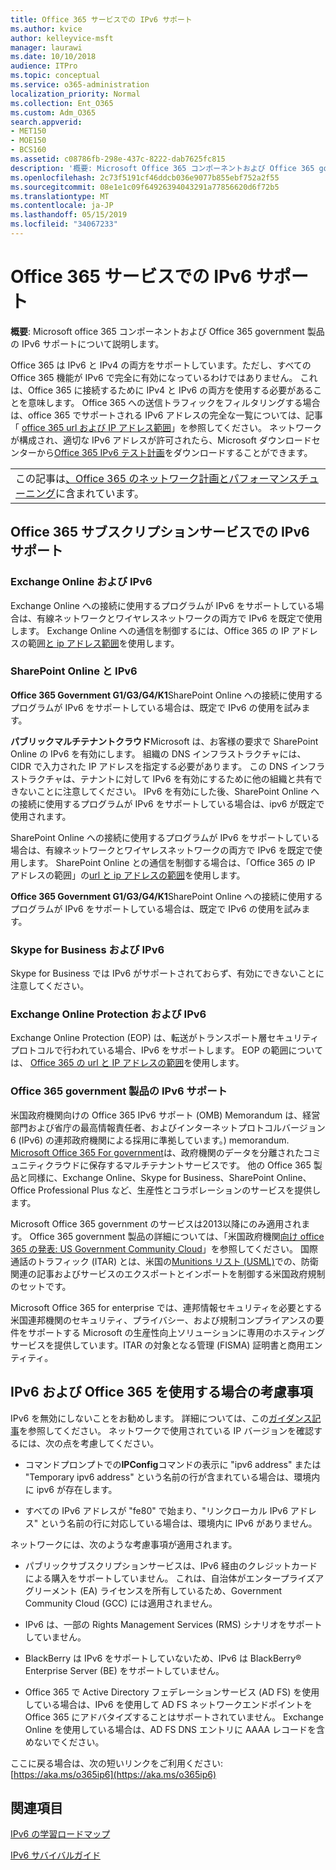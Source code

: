```yaml
---
title: Office 365 サービスでの IPv6 サポート
ms.author: kvice
author: kelleyvice-msft
manager: laurawi
ms.date: 10/10/2018
audience: ITPro
ms.topic: conceptual
ms.service: o365-administration
localization_priority: Normal
ms.collection: Ent_O365
ms.custom: Adm_O365
search.appverid:
- MET150
- MOE150
- BCS160
ms.assetid: c08786fb-298e-437c-8222-dab7625fc815
description: '概要: Microsoft Office 365 コンポーネントおよび Office 365 government 製品の IPv6 サポートについて説明します。'
ms.openlocfilehash: 2c73f5191cf46ddcb036e9077b855ebf752a2f55
ms.sourcegitcommit: 08e1e1c09f64926394043291a77856620d6f72b5
ms.translationtype: MT
ms.contentlocale: ja-JP
ms.lasthandoff: 05/15/2019
ms.locfileid: "34067233"
---
```

# <a name="ipv6-support-in-office-365-services"></a>Office 365 サービスでの IPv6 サポート

 **概要**: Microsoft office 365 コンポーネントおよび Office 365 government 製品の IPv6 サポートについて説明します。
  
Office 365 は IPv6 と IPv4 の両方をサポートしています。ただし、すべての Office 365 機能が IPv6 で完全に有効になっているわけではありません。 これは、Office 365 に接続するために IPv4 と IPv6 の両方を使用する必要があることを意味します。 Office 365 への送信トラフィックをフィルタリングする場合は、office 365 でサポートされる IPv6 アドレスの完全な一覧については、記事「 [office 365 url および IP アドレス範囲](urls-and-ip-address-ranges.md)」を参照してください。 ネットワークが構成され、適切な IPv6 アドレスが許可されたら、Microsoft ダウンロードセンターから[Office 365 IPv6 テスト計画](https://go.microsoft.com/fwlink/?LinkId=293447)をダウンロードすることができます。
  
||
|:-----|
| この記事は[、Office 365 のネットワーク計画とパフォーマンスチューニング](https://aka.ms/tune)に含まれています。|

## <a name="ipv6-support-in-office-365-subscription-service"></a>Office 365 サブスクリプションサービスでの IPv6 サポート

### <a name="exchange-online-and-ipv6"></a>Exchange Online および IPv6

Exchange Online への接続に使用するプログラムが IPv6 をサポートしている場合は、有線ネットワークとワイヤレスネットワークの両方で IPv6 を既定で使用します。 Exchange Online への通信を制御するには、Office 365 の IP アドレスの範囲[と ip アドレス範囲](urls-and-ip-address-ranges.md)を使用します。
  
### <a name="sharepoint-online-and-ipv6"></a>SharePoint Online と IPv6

 **Office 365 Government G1/G3/G4/K1**SharePoint Online への接続に使用するプログラムが IPv6 をサポートしている場合は、既定で IPv6 の使用を試みます。
  
 **パブリックマルチテナントクラウド**Microsoft は、お客様の要求で SharePoint Online の IPv6 を有効にします。 組織の DNS インフラストラクチャには、CIDR で入力された IP アドレスを指定する必要があります。 この DNS インフラストラクチャは、テナントに対して IPv6 を有効にするために他の組織と共有できないことに注意してください。 IPv6 を有効にした後、SharePoint Online への接続に使用するプログラムが IPv6 をサポートしている場合は、ipv6 が既定で使用されます。
  
SharePoint Online への接続に使用するプログラムが IPv6 をサポートしている場合は、有線ネットワークとワイヤレスネットワークの両方で IPv6 を既定で使用します。 SharePoint Online との通信を制御する場合は、「Office 365 の IP アドレスの範囲」の[url と ip アドレスの範囲](urls-and-ip-address-ranges.md)を使用します。
  
 **Office 365 Government G1/G3/G4/K1**SharePoint Online への接続に使用するプログラムが IPv6 をサポートしている場合は、既定で IPv6 の使用を試みます。
  
### <a name="skype-for-business-and-ipv6"></a>Skype for Business および IPv6

Skype for Business では IPv6 がサポートされておらず、有効にできないことに注意してください。
  
### <a name="exchange-online-protection-and-ipv6"></a>Exchange Online Protection および IPv6

Exchange Online Protection (EOP) は、転送がトランスポート層セキュリティプロトコルで行われている場合、IPv6 をサポートします。 EOP の範囲については、 [Office 365 の url と IP アドレスの範囲](urls-and-ip-address-ranges.md)を使用します。
  
### <a name="ipv6-support-for-office-365-government-offerings"></a>Office 365 government 製品の IPv6 サポート

米国政府機関向けの Office 365 IPv6 サポート (OMB) Memorandum は、経営部門および省庁の最高情報責任者、およびインターネットプロトコルバージョン 6 (IPv6) の連邦政府機関による採用に準拠しています。) memorandum. [Microsoft Office 365 For government](https://go.microsoft.com/fwlink/p/?LinkId=325414)は、政府機関のデータを分離されたコミュニティクラウドに保存するマルチテナントサービスです。 他の Office 365 製品と同様に、Exchange Online、Skype for Business、SharePoint Online、Office Professional Plus など、生産性とコラボレーションのサービスを提供します。 

Microsoft Office 365 government のサービスは2013以降にのみ適用されます。 Office 365 government 製品の詳細については、「米国政府機関[向け office 365 の発表: US Government Community Cloud](https://go.microsoft.com/fwlink/p/?LinkId=325414)」を参照してください。 国際通話のトラフィック (ITAR) とは、米国の[Munitions リスト (USML)](https://go.microsoft.com/fwlink/p/?LinkId=325415)での、防衛関連の記事およびサービスのエクスポートとインポートを制御する米国政府規制のセットです。 

Microsoft Office 365 for enterprise では、連邦情報セキュリティを必要とする米国連邦機関のセキュリティ、プライバシー、および規制コンプライアンスの要件をサポートする Microsoft の生産性向上ソリューションに専用のホスティングサービスを提供しています。ITAR の対象となる管理 (FISMA) 証明書と商用エンティティ。
  
## <a name="things-to-consider-when-using-ipv6-and-office-365"></a>IPv6 および Office 365 を使用する場合の考慮事項

IPv6 を無効にしないことをお勧めします。 詳細については、この[ガイダンス記事](https://support.microsoft.com/help/929852/guidance-for-configuring-ipv6-in-windows-for-advanced-users)を参照してください。 ネットワークで使用されている IP バージョンを確認するには、次の点を考慮してください。
  
- コマンドプロンプトでの**IPConfig**コマンドの表示に "ipv6 address" または "Temporary ipv6 address" という名前の行が含まれている場合は、環境内に ipv6 が存在します。

- すべての IPv6 アドレスが "fe80" で始まり、"リンクローカル IPv6 アドレス" という名前の行に対応している場合は、環境内に IPv6 がありません。

ネットワークには、次のような考慮事項が適用されます。
  
- パブリックサブスクリプションサービスは、IPv6 経由のクレジットカードによる購入をサポートしていません。 これは、自治体がエンタープライズアグリーメント (EA) ライセンスを所有しているため、Government Community Cloud (GCC) には適用されません。

- IPv6 は、一部の Rights Management Services (RMS) シナリオをサポートしていません。

- BlackBerry は IPv6 をサポートしていないため、IPv6 は BlackBerry® Enterprise Server (BE) をサポートしていません。

- Office 365 で Active Directory フェデレーションサービス (AD FS) を使用している場合は、IPv6 を使用して AD FS ネットワークエンドポイントを Office 365 にアドバタイズすることはサポートされていません。 Exchange Online を使用している場合は、AD FS DNS エントリに AAAA レコードを含めないでください。 

ここに戻る場合は、次の短いリンクをご利用ください: [https://aka.ms/o365ip6](https://aka.ms/o365ip6)
  
## <a name="see-also"></a>関連項目

[IPv6 の学習ロードマップ](https://docs.microsoft.com/previous-versions/windows/it-pro/windows-server-2008-R2-and-2008/gg250710(v%3dws.10))
  
[IPv6 サバイバルガイド](https://social.technet.microsoft.com/wiki/contents/articles/1728.ipv6-survival-guide.aspx)
